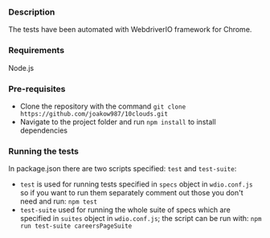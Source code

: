 ### Description

The tests have been automated with WebdriverIO framework for Chrome.

### Requirements

Node.js

### Pre-requisites

- Clone the repository with the command `git clone https://github.com/joakow987/10clouds.git`
- Navigate to the project folder and run `npm install` to install dependencies

### Running the tests

In package.json there are two scripts specified: `test` and `test-suite`:
- `test` is used for running tests specified in `specs` object in `wdio.conf.js` so if you want to run them separately comment out those you don't need and run:
`npm test`
- `test-suite` used for running the whole suite of specs which are specified in `suites` object in `wdio.conf.js`; the script can be run with: 
`npm run test-suite careersPageSuite`
